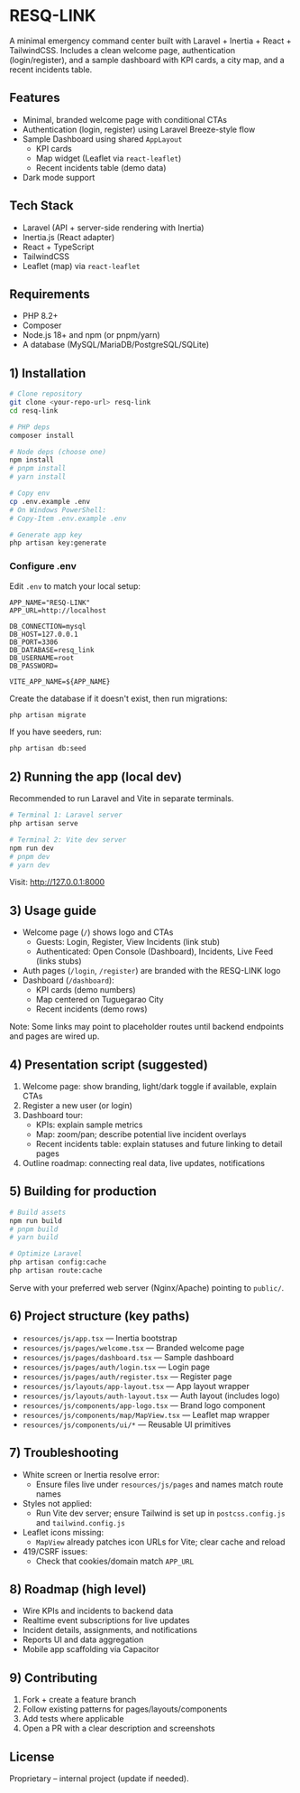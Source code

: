 # RESQ-LINK

A minimal emergency command center built with Laravel + Inertia + React + TailwindCSS. Includes a clean welcome page, authentication (login/register), and a sample dashboard with KPI cards, a city map, and a recent incidents table.

## Features

- Minimal, branded welcome page with conditional CTAs
- Authentication (login, register) using Laravel Breeze-style flow
- Sample Dashboard using shared `AppLayout`
  - KPI cards
  - Map widget (Leaflet via `react-leaflet`)
  - Recent incidents table (demo data)
- Dark mode support

## Tech Stack

- Laravel (API + server-side rendering with Inertia)
- Inertia.js (React adapter)
- React + TypeScript
- TailwindCSS
- Leaflet (map) via `react-leaflet`

## Requirements

- PHP 8.2+
- Composer
- Node.js 18+ and npm (or pnpm/yarn)
- A database (MySQL/MariaDB/PostgreSQL/SQLite)

## 1) Installation

```bash
# Clone repository
git clone <your-repo-url> resq-link
cd resq-link

# PHP deps
composer install

# Node deps (choose one)
npm install
# pnpm install
# yarn install

# Copy env
cp .env.example .env
# On Windows PowerShell:
# Copy-Item .env.example .env

# Generate app key
php artisan key:generate
```

### Configure .env

Edit `.env` to match your local setup:

```
APP_NAME="RESQ-LINK"
APP_URL=http://localhost

DB_CONNECTION=mysql
DB_HOST=127.0.0.1
DB_PORT=3306
DB_DATABASE=resq_link
DB_USERNAME=root
DB_PASSWORD=

VITE_APP_NAME=${APP_NAME}
```

Create the database if it doesn't exist, then run migrations:

```bash
php artisan migrate
```

If you have seeders, run:

```bash
php artisan db:seed
```

## 2) Running the app (local dev)

Recommended to run Laravel and Vite in separate terminals.

```bash
# Terminal 1: Laravel server
php artisan serve

# Terminal 2: Vite dev server
npm run dev
# pnpm dev
# yarn dev
```

Visit: http://127.0.0.1:8000

## 3) Usage guide

- Welcome page (`/`) shows logo and CTAs
  - Guests: Login, Register, View Incidents (link stub)
  - Authenticated: Open Console (Dashboard), Incidents, Live Feed (links stubs)
- Auth pages (`/login`, `/register`) are branded with the RESQ-LINK logo
- Dashboard (`/dashboard`):
  - KPI cards (demo numbers)
  - Map centered on Tuguegarao City
  - Recent incidents (demo rows)

Note: Some links may point to placeholder routes until backend endpoints and pages are wired up.

## 4) Presentation script (suggested)

1. Welcome page: show branding, light/dark toggle if available, explain CTAs
2. Register a new user (or login)
3. Dashboard tour:
   - KPIs: explain sample metrics
   - Map: zoom/pan; describe potential live incident overlays
   - Recent incidents table: explain statuses and future linking to detail pages
4. Outline roadmap: connecting real data, live updates, notifications

## 5) Building for production

```bash
# Build assets
npm run build
# pnpm build
# yarn build

# Optimize Laravel
php artisan config:cache
php artisan route:cache
```

Serve with your preferred web server (Nginx/Apache) pointing to `public/`.

## 6) Project structure (key paths)

- `resources/js/app.tsx` — Inertia bootstrap
- `resources/js/pages/welcome.tsx` — Branded welcome page
- `resources/js/pages/dashboard.tsx` — Sample dashboard
- `resources/js/pages/auth/login.tsx` — Login page
- `resources/js/pages/auth/register.tsx` — Register page
- `resources/js/layouts/app-layout.tsx` — App layout wrapper
- `resources/js/layouts/auth-layout.tsx` — Auth layout (includes logo)
- `resources/js/components/app-logo.tsx` — Brand logo component
- `resources/js/components/map/MapView.tsx` — Leaflet map wrapper
- `resources/js/components/ui/*` — Reusable UI primitives

## 7) Troubleshooting

- White screen or Inertia resolve error:
  - Ensure files live under `resources/js/pages` and names match route names
- Styles not applied:
  - Run Vite dev server; ensure Tailwind is set up in `postcss.config.js` and `tailwind.config.js`
- Leaflet icons missing:
  - `MapView` already patches icon URLs for Vite; clear cache and reload
- 419/CSRF issues:
  - Check that cookies/domain match `APP_URL`

## 8) Roadmap (high level)

- Wire KPIs and incidents to backend data
- Realtime event subscriptions for live updates
- Incident details, assignments, and notifications
- Reports UI and data aggregation
- Mobile app scaffolding via Capacitor

## 9) Contributing

1. Fork + create a feature branch
2. Follow existing patterns for pages/layouts/components
3. Add tests where applicable
4. Open a PR with a clear description and screenshots

## License

Proprietary – internal project (update if needed).
